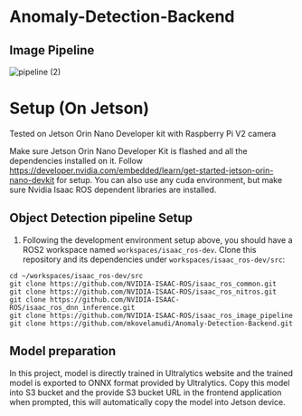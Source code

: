 # Anomaly-Detection-Backend

## Image Pipeline
![pipeline (2)](https://github.com/mkovelamudi/Anomaly-Detection-Frontend/assets/99615170/bb780d2e-6643-4b21-ae8a-43126b955877)

# Setup (On Jetson)
Tested on Jetson Orin Nano Developer kit with Raspberry Pi V2 camera

Make sure Jetson Orin Nano Developer Kit is flashed and all the dependencies installed on it. Follow https://developer.nvidia.com/embedded/learn/get-started-jetson-orin-nano-devkit for setup. You can also use any cuda environment, but make sure Nvidia Isaac ROS dependent libraries are installed.

## Object Detection pipeline Setup
1. Following the development environment setup above, you should have a ROS2 workspace named ```workspaces/isaac_ros-dev```. Clone this repository and its dependencies under ```workspaces/isaac_ros-dev/src```:
```
cd ~/workspaces/isaac_ros-dev/src
git clone https://github.com/NVIDIA-ISAAC-ROS/isaac_ros_common.git
git clone https://github.com/NVIDIA-ISAAC-ROS/isaac_ros_nitros.git
git clone https://github.com/NVIDIA-ISAAC-ROS/isaac_ros_dnn_inference.git
git clone https://github.com/NVIDIA-ISAAC-ROS/isaac_ros_image_pipeline
git clone https://github.com/mkovelamudi/Anomaly-Detection-Backend.git
```

## Model preparation
In this project, model is directly trained in Ultralytics website and the trained model is exported to ONNX format provided by Ultralytics.
Copy this model into S3 bucket and the provide S3 bucket URL in the frontend application when prompted, this will automatically copy the model into Jetson device.
